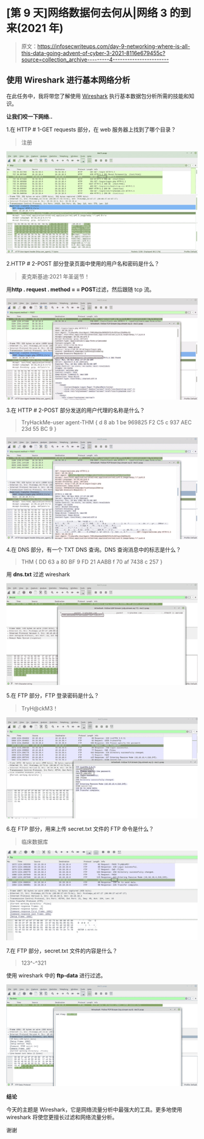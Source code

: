 # [第 9 天]网络数据何去何从|网络 3 的到来(2021 年)

> 原文：<https://infosecwriteups.com/day-9-networking-where-is-all-this-data-going-advent-of-cyber-3-2021-8116e679455c?source=collection_archive---------4----------------------->

## 使用 Wireshark 进行基本网络分析

在此任务中，我将带您了解使用 [Wireshark](https://www.wireshark.org/) 执行基本数据包分析所需的技能和知识。

**让我们咬一下网络..**

1.在 HTTP # 1-GET requests 部分，在 web 服务器上找到了哪个目录？

> 注册

![](img/2ab0b150539b571b23f35738e1e3315c.png)

2.HTTP # 2-POST 部分登录页面中使用的用户名和密码是什么？

> 麦克斯基迪:2021 年圣诞节！

用**http . request . method = = POST**过滤，然后跟随 tcp 流。

![](img/98f02658ae11bfff661f255bf78a95e1.png)

3.在 HTTP # 2-POST 部分发送的用户代理的名称是什么？

> TryHackMe-user agent-THM { d 8 ab 1 be 969825 F2 C5 c 937 AEC 23d 55 BC 9 }

![](img/700ece065ca4bb49f597a00f7b10011b.png)

4.在 DNS 部分，有一个 TXT DNS 查询。DNS 查询消息中的标志是什么？

> THM { DD 63 a 80 BF 9 FD 21 AABB f 70 af 7438 c 257 }

用 **dns.txt** 过滤 wireshark

![](img/aa39d60265a35237e61d6977dda7f724.png)

5.在 FTP 部分，FTP 登录密码是什么？

> TryH@ckM3！

![](img/63881ae30293095d966dc5a6f16434c3.png)

6.在 FTP 部分，用来上传 secret.txt 文件的 FTP 命令是什么？

> 临床数据库

![](img/85cecd1c7da636c7962472e2886515ca.png)

7.在 FTP 部分，secret.txt 文件的内容是什么？

> 123^-^321

使用 wireshark 中的 **ftp-data** 进行过滤。

![](img/49dd8edfc6c8472b48498cd3a5337188.png)

**结论**

今天的主题是 Wireshark，它是网络流量分析中最强大的工具。更多地使用 wireshark 将使您更擅长过滤和网络流量分析。

谢谢